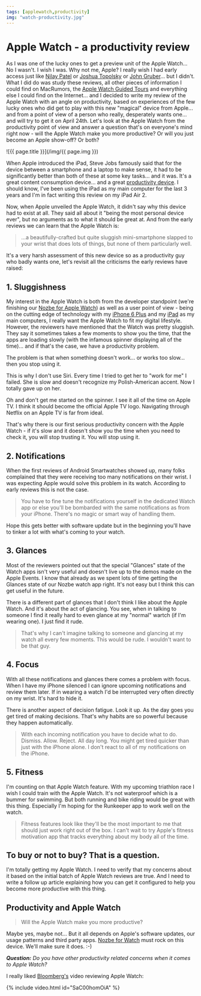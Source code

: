 ```yaml
---
tags: [applewatch,productivity]
img: "watch-productivity.jpg"
---
```


# Apple Watch - a productivity review

As I was one of the lucky ones to get a preview unit of the Apple Watch... No I wasn't. I wish I was. Why not me, Apple? I really wish I had early access just like [Nilay Patel][1] or [Joshua Topolsky][2] or [John Gruber][7]... but I didn't. What I did do was study these reviews, all other pieces of information I could find on MacRumors, the [Apple Watch Guided Tours][3] and everything else I could find on the Internet... and I decided to write my review of the Apple Watch with an angle on productivity, based on experiences of the few lucky ones who did get to play with this new "magical" device from Apple... and from a point of view of a person who really, desperately wants one... and will try to get it on April 24th. Let's look at the Apple Watch from the productivity point of view and answer a question that's on everyone's mind right now - will the Apple Watch make you more productive? Or will you just become an Apple show-off? Or both?

<!--More-->

![{{ page.title }}](/img/{{ page.img }})

When Apple introduced the iPad, Steve Jobs famously said that for the device between a smartphone and a laptop to make sense, it had to be significantly better than both of these at some key tasks... and it was. It's a great content consumption device... and a great [productivity device][#iPadOnly]. I should know, I've been using the iPad as my main computer for the last 3 years and I'm in fact writing this review on my iPad Air 2.

Now, when Apple unveiled the Apple Watch, it didn't say why this device had to exist at all. They said all about it "being the most personal device ever", but no arguments as to what it should be great at. And from the early reviews we can learn that the Apple Watch is:

> ...a beautifully-crafted but quite sluggish mini-smartphone slapped to your wrist that does lots of things, but none of them particularly well.

It's a very harsh assessment of this new device so as a productivity guy who badly wants one, let's revisit all the criticisms the early reviews have raised: 



## 1. Sluggishness

My interest in the Apple Watch is both from the developer standpoint (we're finishing our [Nozbe for Apple Watch][4]) as well as a user point of view - being on the cutting edge of technology with my [iPhone 6 Plus](/6pluslove) and my [iPad][#iPadOnly] as my main computers, I really want the Apple Watch to fit my digital lifestyle. However, the reviewers have mentioned that the Watch was pretty sluggish. They say it sometimes takes a few moments to show you the time, that the apps are loading slowly (with the infamous spinner displaying all of the time)... and if that's the case, we have a productivity problem.

The problem is that when something doesn't work... or works too slow... then you stop using it.

This is why I don't use Siri. Every time I tried to get her to "work for me" I failed. She is slow and doesn't recognize my Polish-American accent. Now I totally gave up on her.

Oh and don't get me started on the spinner. I see it all of the time on Apple TV. I think it should become the official Apple TV logo. Navigating through Netflix on an Apple TV is far from ideal.

That's why there is our first serious productivity concern with the Apple Watch - if it's slow and it doesn't show you the time when you need to check it, you will stop trusting it. You will stop using it.

## 2. Notifications

When the first reviews of Android Smartwatches showed up, many folks complained that they were receiving too many notifications on their wrist. I was expecting Apple would solve this problem in its watch. According to early reviews this is not the case. 

> You have to fine tune the notifications yourself in the dedicated Watch app or else you'll be bombarded with the same notifications as from your iPhone. There's no magic or smart way of handling them.

Hope this gets better with software update but in the beginning you'll have to tinker a lot with what's coming to your watch. 

## 3. Glances

Most of the reviewers pointed out that the special "Glances" state of the Watch apps isn't very useful and doesn't live up to the demos made on the Apple Events. I know that already as we spent lots of time getting the Glances state of our Nozbe watch app right. It's not easy but I think this can get useful in the future. 

There is a different part of glances that I don't think I like about the Apple Watch. And it's about the act of glancing. You see, when in talking to someone I find it really hard to even glance at my "normal" wartch (if I'm wearing one). I just find it rude.

> That's why I can't imagine talking to someone and glancing at my watch all every few moments. This would be rude. I wouldn't want to be that guy. 

## 4. Focus

With all these notifications and glances there comes a problem with focus. When I have my iPhone silenced I can ignore upcoming notifications and review them later. If in wearing a watch I'd be interrupted very often directly on my wrist. It's hard to hide it. 

There is another aspect of decision fatigue. Look it up. As the day goes you get tired of making decisions. That's why habits are so powerful because they happen automatically. 

> With each incoming notification you have to decide what to do. Dismiss. Allow. Reject. All day long. You might get tired quicker than just with the iPhone alone. I don't react to all of my notifications on the iPhone. 

## 5. Fitness

I'm counting on that Apple Watch feature. With my upcoming triathlon race I wish I could train with the Apple Watch. It's not waterproof which is a bummer for swimming. But both running and bike riding would be great with this thing. Especially I'm hoping for the Runkeeper app to work well on the watch. 

> Fitness features look like they'll be the most important to me that should just work right out of the box. I can't wait to try Apple's fitness motivation app that tracks everything about my body all of the time. 

## To buy or not to buy? That is a question.

I'm totally getting my Apple Watch. I need to verify that my concerns about it based on the initial batch of Apple Watch reviews are true. And I need to write a follow up article explaining how you can get it configured to help you become more productive with this thing.

## Productivity and Apple Watch

> Will the Apple Watch make you more productive?

Maybe yes, maybe not... But it all depends on Apple's software updates, our usage patterns and third party apps. [Nozbe for Watch][4] must rock on this device. We'll make sure it does. :-)

***Question:*** *Do you have other productivity related concerns when it comes to Apple Watch?*

I really liked [Bloomberg's][2] video reviewing Apple Watch:

{% include video.html id="SaC00homOiA" %}

[1]: http://www.theverge.com/a/apple-watch-review
[2]: http://www.bloomberg.com/news/features/2015-04-08/apple-watch-review-you-ll-want-one-but-you-don-t-need-one
[3]: http://www.apple.com/watch/guided-tours/
[4]: https://nozbe.com/blog/nozbe-for-watch
[7]: http://daringfireball.net/2015/04/the_apple_watch
[iMagazine]: http://iMagazine.pl
[Dropbox]: http://db.tt/kD7Liux
[Evernote]: /how-i-use-evernote
[It's all about Passion!]: /passion
[Nozbe]: http://nozbe.com/
[#iPadOnly]: http://ipadonlybook.com/
[Productive! Magazine]: http://productivemag.com/
[Productive! Show]: /show
[Twitter]: http://twitter.com/MSliwinski

[n]: https://michael.gratis/nozbe